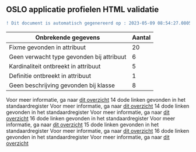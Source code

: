## OSLO applicatie profielen HTML validatie
```diff
! Dit document is automatisch gegenereerd op : 2023-05-09 08:54:27.080502
```

| Onbrekende gegevens               | Aantal  |
| ----------------------------              | --------------------------  |
| Fixme gevonden in attribuut               | 20  |
| Geen verwacht type gevonden bij attribuut | 6  |
| Kardinaliteit ontbreekt in attribuut      | 5  |
| Definitie ontbreekt in attribuut          | 1  |
| Geen beschrijving gevonden bij klasse     | 8  |

Voor meer informatie, ga naar [dit overzicht](output/controle_applicatieprofiel.md)
14 dode linken gevonden in het standaardregister
Voor meer informatie, ga naar [dit overzicht](output/dead_links.md)
14 dode linken gevonden in het standaardregister
Voor meer informatie, ga naar [dit overzicht](output/dead_links.md)
16 dode linken gevonden in het standaardregister
Voor meer informatie, ga naar [dit overzicht](output/dead_links.md)
15 dode linken gevonden in het standaardregister
Voor meer informatie, ga naar [dit overzicht](output/dead_links.md)
16 dode linken gevonden in het standaardregister
Voor meer informatie, ga naar [dit overzicht](output/dead_links.md)